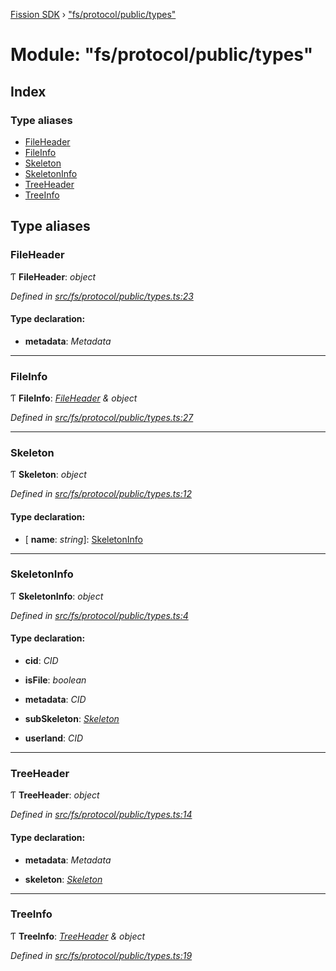 [Fission SDK](../README.md) › ["fs/protocol/public/types"](_fs_protocol_public_types_.md)

# Module: "fs/protocol/public/types"

## Index

### Type aliases

* [FileHeader](_fs_protocol_public_types_.md#fileheader)
* [FileInfo](_fs_protocol_public_types_.md#fileinfo)
* [Skeleton](_fs_protocol_public_types_.md#skeleton)
* [SkeletonInfo](_fs_protocol_public_types_.md#skeletoninfo)
* [TreeHeader](_fs_protocol_public_types_.md#treeheader)
* [TreeInfo](_fs_protocol_public_types_.md#treeinfo)

## Type aliases

###  FileHeader

Ƭ **FileHeader**: *object*

*Defined in [src/fs/protocol/public/types.ts:23](https://github.com/fission-suite/webnative/blob/935d7b8/src/fs/protocol/public/types.ts#L23)*

#### Type declaration:

* **metadata**: *Metadata*

___

###  FileInfo

Ƭ **FileInfo**: *[FileHeader](_fs_protocol_public_types_.md#fileheader) & object*

*Defined in [src/fs/protocol/public/types.ts:27](https://github.com/fission-suite/webnative/blob/935d7b8/src/fs/protocol/public/types.ts#L27)*

___

###  Skeleton

Ƭ **Skeleton**: *object*

*Defined in [src/fs/protocol/public/types.ts:12](https://github.com/fission-suite/webnative/blob/935d7b8/src/fs/protocol/public/types.ts#L12)*

#### Type declaration:

* \[ **name**: *string*\]: [SkeletonInfo](_fs_protocol_public_types_.md#skeletoninfo)

___

###  SkeletonInfo

Ƭ **SkeletonInfo**: *object*

*Defined in [src/fs/protocol/public/types.ts:4](https://github.com/fission-suite/webnative/blob/935d7b8/src/fs/protocol/public/types.ts#L4)*

#### Type declaration:

* **cid**: *CID*

* **isFile**: *boolean*

* **metadata**: *CID*

* **subSkeleton**: *[Skeleton](_fs_protocol_public_types_.md#skeleton)*

* **userland**: *CID*

___

###  TreeHeader

Ƭ **TreeHeader**: *object*

*Defined in [src/fs/protocol/public/types.ts:14](https://github.com/fission-suite/webnative/blob/935d7b8/src/fs/protocol/public/types.ts#L14)*

#### Type declaration:

* **metadata**: *Metadata*

* **skeleton**: *[Skeleton](_fs_protocol_public_types_.md#skeleton)*

___

###  TreeInfo

Ƭ **TreeInfo**: *[TreeHeader](_fs_protocol_public_types_.md#treeheader) & object*

*Defined in [src/fs/protocol/public/types.ts:19](https://github.com/fission-suite/webnative/blob/935d7b8/src/fs/protocol/public/types.ts#L19)*
